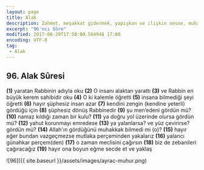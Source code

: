 ```yaml
---
layout: page
title: Alak
description: Zahmet, meşakkat gidermek, yapışkan ve ilişkin nesne, muhabbet eylemek
excerpt: "96'ncı Sûre"
modified: 2017-08-29T17:50:00.564948 17:00
encoding: UTF-8
tag: 
 - Alak
---
```


## 96. Alak Sûresi
**(1)** yaratan Rabbinin adıyla oku
**(2)** O insanı alaktan yarattı
**(3)** ve Rabbin en büyük kerem sahibidir oku
**(4)** O ki kalemle öğretti
**(5)** insana bilmediği şeyi öğretti
**(6)** hayır şüphesiz insan azar
**(7)** kendini zengin (kendine yeterli) gördüğü için
**(8)** şüphesiz dönüş Rabbinedir
**(9)** şu men’edeni gördün mü?
**(10)** namaz kıldığı zaman bir kulu?
**(11)** ya doğru yol üzerinde olursa gördün mü?
**(12)** yahut korunmayı emredese
**(13)** ya yalanlarsa? ve yüz çevirirse? gördün mü? 
**(14)** Allah'ın gördüğünü muhakkak bilmedi mi (o)? 
**(15)** hayır eğer bundan vazgeçmezse mutlaka perçeminden yakalarız
**(16)** yalancı günahkar perçem(den)
**(17)** o zaman meclisini çağırsın
**(18)** biz de zebanileri çağıracağız
**(19)** hayır ona boyun eğme secde et ve yaklaş

![96]({{ site.baseurl }}/assets/images/ayrac-muhur.png)

